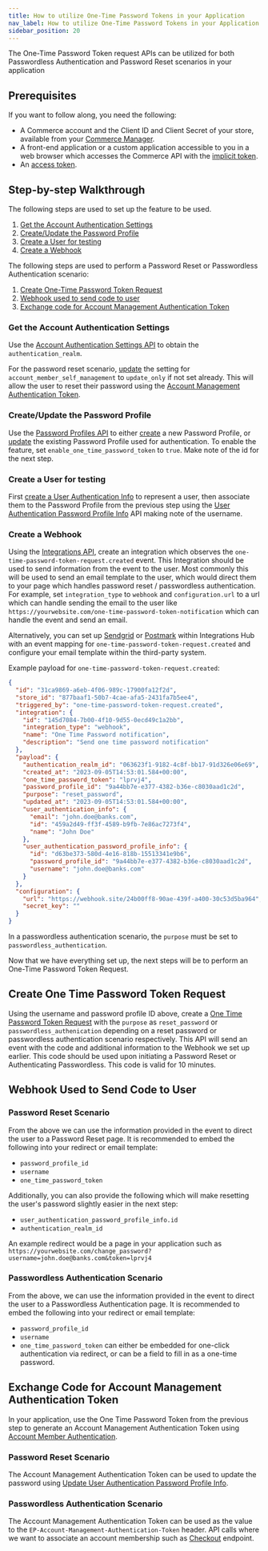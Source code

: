 ```yaml
---
title: How to utilize One-Time Password Tokens in your Application
nav_label: How to utilize One-Time Password Tokens in your Application
sidebar_position: 20
---
```


The One-Time Password Token request APIs can be utilized for both Passwordless Authentication and Password Reset scenarios in your application

## Prerequisites

If you want to follow along, you need the following:

- A Commerce account and the Client ID and Client Secret of your store, available from your [Commerce Manager](/docs/commerce-manager/authentication/).
- A front-end application or a custom application accessible to you in a web browser which accesses the Commerce API with the [implicit token](/docs/authentication/Tokens/implicit-token).
- An [access token](/guides/Getting-Started/your-first-api-request#get-an-access-token).

## Step-by-step Walkthrough

The following steps are used to set up the feature to be used.

1. [Get the Account Authentication Settings](#get-the-account-authentication-settings)
1. [Create/Update the Password Profile](#create-update-the-password-profile)
1. [Create a User for testing](#create-a-user-for-testing)
1. [Create a Webhook](#create-a-webhook)

The following steps are used to perform a Password Reset or Passwordless Authentication scenario:

1. [Create One-Time Password Token Request](#create-one-time-password-token-request)
1. [Webhook used to send code to user](#webhook-used-to-send-code-to-user)
1. [Exchange code for Account Management Authentication Token](#exchange-code-for-account-management-authentication-token)

### Get the Account Authentication Settings

Use the [Account Authentication Settings API](/docs/api/accounts/get-v-2-settings-account-authentication) to obtain the `authentication_realm`. 

For the password reset scenario, [update](/docs/authentication/single-sign-on/user-authentication-password-profiles-api/update-a-user-authentication-password-profile) the setting for `account_member_self_management` to `update_only` if not set already. This will allow the user to reset their password using the [Account Management Authentication Token](/docs/authentication/Tokens/account-management-authentication-token).

### Create/Update the Password Profile

Use the [Password Profiles API](/docs/authentication/single-sign-on/password-profiles-api/overview) to either [create](/docs/authentication/single-sign-on/password-profiles-api/create-a-password-profile) a new Password Profile, or [update](/docs/authentication/single-sign-on/password-profiles-api/update-a-password-profile) the existing Password Profile used for authentication. To enable the feature, set `enable_one_time_password_token` to `true`. Make note of the id for the next step.

### Create a User for testing

First [create a User Authentication Info](/docs/authentication/single-sign-on/user-authentication-info-api/create-a-user-authentication-info) to represent a user, then associate them to the Password Profile from the previous step using the [User Authentication Password Profile Info](/docs/authentication/single-sign-on/user-authentication-password-profiles-api/create-a-user-authentication-password-profile) API making note of the username.

### Create a Webhook

Using the [Integrations API](/docs/api/integrations/create-integration), create an integration which observes the `one-time-password-token-request.created` event. This Integration should be used to send information from the event to the user. Most commonly this will be used to send an email template to the user, which would direct them to your page which handles password reset / passwordless authentication. For example, set `integration_type` to `webhook` and `configuration.url` to a url which can handle sending the email to the user like `https://yourwebsite.com/one-time-password-token-notification` which can handle the event and send an email.

Alternatively, you can set up [Sendgrid](/docs/composer/integration-hub/marketing-communication/sendgrid) or [Postmark](/docs/composer/integration-hub/marketing-communication/postmark) within Integrations Hub with an event mapping for `one-time-password-token-request.created` and configure your email template within the third-party system.

Example payload for `one-time-password-token-request.created`:

```json
{
  "id": "31ca9869-a6eb-4f06-989c-17900fa12f2d",
  "store_id": "877baaf1-50b7-4cae-afa5-2431fa7b5ee4",
  "triggered_by": "one-time-password-token-request.created",
  "integration": {
    "id": "145d7084-7b00-4f10-9d55-0ecd49c1a2bb",
    "integration_type": "webhook",
    "name": "One Time Password notification",
    "description": "Send one time password notification"
  },
  "payload": {
    "authentication_realm_id": "063623f1-9182-4c8f-bb17-91d326e06e69",
    "created_at": "2023-09-05T14:53:01.584+00:00",
    "one_time_password_token": "lprvj4",
    "password_profile_id": "9a44bb7e-e377-4382-b36e-c8030aad1c2d",
    "purpose": "reset_password",
    "updated_at": "2023-09-05T14:53:01.584+00:00",
    "user_authentication_info": {
      "email": "john.doe@banks.com",
      "id": "459a2d49-ff3f-4589-b9fb-7e86ac7273f4",
      "name": "John Doe"
    },
    "user_authentication_password_profile_info": {
      "id": "d63be373-580d-4e16-818b-15513341e9b6",
      "password_profile_id": "9a44bb7e-e377-4382-b36e-c8030aad1c2d",
      "username": "john.doe@banks.com"
    }
  },
  "configuration": {
    "url": "https://webhook.site/24b00ff8-90ae-439f-a400-30c53d5ba964",
    "secret_key": ""
  }
}
```
In a passwordless authentication scenario, the `purpose` must be set to `passwordless_authentication`.

Now that we have everything set up, the next steps will be to perform an One-Time Password Token Request.

## Create One Time Password Token Request

Using the username and password profile ID above, create a [One Time Password Token Request](/docs/authentication/single-sign-on/password-profiles-api/create-one-time-password-token-request) with the `purpose` as `reset_password` or `passwordless_authenication` depending on a reset password or passwordless authentication scenario respectively. This API will send an event with the code and additional information to the Webhook we set up earlier. This code should be used upon initiating a Password Reset or Authenticating Passwordless. This code is valid for 10 minutes.

## Webhook Used to Send Code to User

### Password Reset Scenario

From the above we can use the information provided in the event to direct the user to a Password Reset page. It is recommended to embed the following into your redirect or email template:

- `password_profile_id`
- `username`
- `one_time_password_token`

Additionally, you can also provide the following which will make resetting the user's password slightly easier in the next step:

- `user_authentication_password_profile_info.id`
- `authentication_realm_id`

An example redirect would be a page in your application such as `https://yourwebsite.com/change_password?username=john.doe@banks.com&token=lprvj4`

### Passwordless Authentication Scenario

From the above, we can use the information provided in the event to direct the user to a Passwordless Authentication page. It is recommended to embed the following into your redirect or email template:

- `password_profile_id`
- `username`
- `one_time_password_token` can either be embedded for one-click authentication via redirect, or can be a field to fill in as a one-time password.

## Exchange Code for Account Management Authentication Token

In your application, use the One Time Password Token from the previous step to generate an Account Management Authentication Token using [Account Member Authentication](/docs/api/accounts/post-v-2-account-members-tokens). 

### Password Reset Scenario

The Account Management Authentication Token can be used to update the password using [Update User Authentication Password Profile Info](/docs/authentication/single-sign-on/user-authentication-password-profiles-api/update-a-user-authentication-password-profile).

### Passwordless Authentication Scenario
The Account Management Authentication Token can be used as the value to the `EP-Account-Management-Authentication-Token` header. API calls where we want to associate an account membership such as [Checkout](/docs/carts-orders/account-checkout) endpoint.

